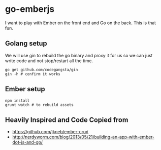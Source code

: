 # go-emberjs

I want to play with Ember on the front end and Go on the back.  This is that fun.


## Golang setup

We will use gin to rebuild the go binary and proxy it for us so we can just write code and not stop/restart all the time.

    go get github.com/codegangsta/gin
    gin -h # confirm it works

## Ember setup

    npm install
    grunt watch # to rebuild assets


## Heavily Inspired and Code Copied from

* https://github.com/jkneb/ember-crud
* http://nerdyworm.com/blog/2013/05/21/building-an-app-with-ember-dot-js-and-go/
